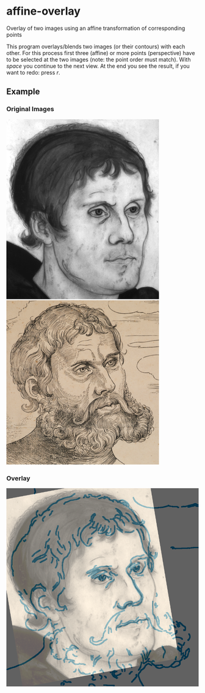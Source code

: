 # affine-overlay
Overlay of two images using an affine transformation of corresponding points

This program overlays/blends two images (or their contours) with each 
other. For this process first three (affine) or more points 
(perspective) have to be selected at the two images (note: the point 
order must match). With _space_ you continue to the next view. At the 
end you see the result, if you want to redo: press _r_.

## Example

### Original Images
![Original 1](images/original1.jpg)
![Original 2](images/original2.jpg)

### Overlay
![Overlay](images/overlay.jpg)
